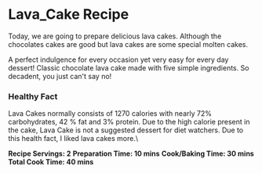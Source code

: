 # Lava_Cake Recipe 
Today, we are going to prepare delicious lava cakes. Although the chocolates cakes are good but lava cakes are some special molten cakes.

A perfect indulgence for every occasion yet very easy for every day dessert! Classic chocolate lava cake made with five simple ingredients. So decadent, you just can't say no!

### Healthy Fact 
Lava Cakes normally consists of 1270 calories with nearly 72% carbohydrates, 42 % fat and 3% protein. Due to the high calorie present in the cake, Lava Cake is not a suggested dessert for diet watchers.
Due to this health fact, I liked lava cakes more.\

**Recipe Servings: 2**
**Preparation Time: 10 mins**
**Cook/Baking Time: 30 mins**
**Total Cook Time: 40 mins**